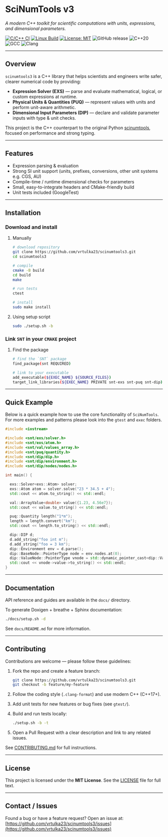 # **SciNumTools v3**  
*A modern C++ toolkit for scientific computations with units, expressions, and dimensional parameters.*

[![C/C++ CI](https://github.com/vrtulka23/scinumtools3/actions/workflows/c-cpp.yml/badge.svg)](https://github.com/vrtulka23/scinumtools3/actions/workflows/c-cpp.yml)
[![Linux Build](https://img.shields.io/github/actions/workflow/status/vrtulka23/scinumtools3/c-cpp.yml?label=Linux%20build)](https://github.com/vrtulka23/scinumtools3/actions/workflows/build-linux.yml)
[![License: MIT](https://img.shields.io/badge/License-MIT-yellow.svg)](LICENSE)
![GitHub release](https://img.shields.io/github/v/release/vrtulka23/scinumtools3?include_prereleases)
![C++20](https://img.shields.io/badge/C%2B%2B-20-blue.svg?logo=c%2B%2B&logoColor=white)
![GCC](https://img.shields.io/badge/gcc-%3E%3D11-blue)
![Clang](https://img.shields.io/badge/clang-%3E%3D20-blue)

---

## Overview
`scinumtools3` is a C++ library that helps scientists and engineers write safer, clearer numerical code by providing:

- **Expression Solver (EXS)** — parse and evaluate mathematical, logical, or custom expressions at runtime.  
- **Physical Units & Quantities (PUQ)** — represent values with units and perform unit-aware arithmetic.  
- **Dimensional Input Parameters (DIP)** — declare and validate parameter inputs with type & unit checks.

This project is the C++ counterpart to the original Python [scinumtools](https://github.com/vrtulka23/scinumtools/tree/main), focused on performance and strong typing.

---

## Features
- Expression parsing & evaluation  
- Strong SI unit support (units, prefixes, conversions, other unit systems e.g. CGS, AU)  
- Compile-time / runtime dimensional checks for parameters  
- Small, easy-to-integrate headers and CMake-friendly build  
- Unit tests included (GoogleTest)

---

## Installation

### Download and install

1) Manually

   ```bash
   # download repository
   git clone https://github.com/vrtulka23/scinumtools3.git
   cd scinumtools3
   
   # compile
   cmake -B build
   cd build
   make
   
   # run tests
   ctest
   
   # install
   sudo make install
   ```

2) Using setup script

   ```bash
   sudo ./setup.sh -b
   ```

### Link `SNT` in your `CMAKE` project

1) Find the package

   ```bash
   # find the `SNT` package
   find_package(snt REQUIRED)

   # link to your executable
   add_executable(${EXEC_NAME} ${SOURCE_FILES})
   target_link_libraries(${EXEC_NAME} PRIVATE snt-exs snt-puq snt-dip)
   ```

---

## Quick Example

Below is a quick example how to use the core functionality of `SciNumTools`.
For more examples and patterns please look into the ``gtest`` and ``exec`` folders.

```cpp
#include <iostream>

#include <snt/exs/solver.h>
#include <snt/exs/atom.h>
#include <snt/val/values_array.h>
#include <snt/puq/quantity.h>
#include <snt/dip/dip.h>
#include <snt/dip/environment.h>
#include <snt/dip/nodes/nodes.h>

int main() {

  exs::Solver<exs::Atom> solver;
  exs::Atom atom = solver.solve("23 * 34.5 + 4");
  std::cout << atom.to_string() << std::endl;

  val::ArrayValue<double> value({1.23, 4.56e7});
  std::cout << value.to_string() << std::endl;

  puq::Quantity length("1*m");
  length = length.convert("km");
  std::cout << length.to_string() << std::endl;

  dip::DIP d;
  d.add_string("foo int m");
  d.add_string("foo = 3 km");
  dip::Environment env = d.parse();
  dip::BaseNode::PointerType node = env.nodes.at(0);
  dip::ValueNode::PointerType vnode = std::dynamic_pointer_cast<dip::ValueNode>(node);
  std::cout << vnode->value->to_string() << std::endl;
}
```

---

## Documentation

API reference and guides are available in the `docs/` directory.

To generate Doxigen + breathe + Sphinx documentation:

```bash
./docs/setup.sh -d
```

See `docs/README.md` for more information.

---

## Contributing

Contributions are welcome — please follow these guidelines:

1. Fork the repo and create a feature branch:

   ```bash
   git clone https://github.com/vrtulka23/scinumtools3.git
   git checkout -b feature/my-feature
   ```
2. Follow the coding style (`.clang-format`) and use modern C++ (C++17+).
3. Add unit tests for new features or bug fixes (see `gtest/`).
4. Build and run tests locally:

   ```bash
   ./setup.sh -b -t
   ```
5. Open a Pull Request with a clear description and link to any related issues.

See [CONTRIBUTING.md](https://github.com/vrtulka23/scinumtools3/blob/main/CONTRIBUTING.md) for full instructions.

---

## License

This project is licensed under the **MIT License**. See the [LICENSE](https://github.com/vrtulka23/scinumtools3/blob/main/LICENSE) file for full text.

---

## Contact / Issues

Found a bug or have a feature request? Open an issue at:
[https://github.com/vrtulka23/scinumtools3/issues](https://github.com/vrtulka23/scinumtools3/issues)

